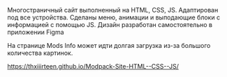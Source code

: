 Многостраничный сайт выполненный на HTML, CSS, JS.
Адаптирован под все устройства. 
Сделаны меню, анимации и выподающие блоки с информацией с помощью JS.
Дизайн разработан самостоятельно в приложении Figma

На странице Mods Info может идти долгая загрузка из-за большого количества картинок.

https://thxiiirteen.github.io/Modpack-Site-HTML--CSS--JS/

